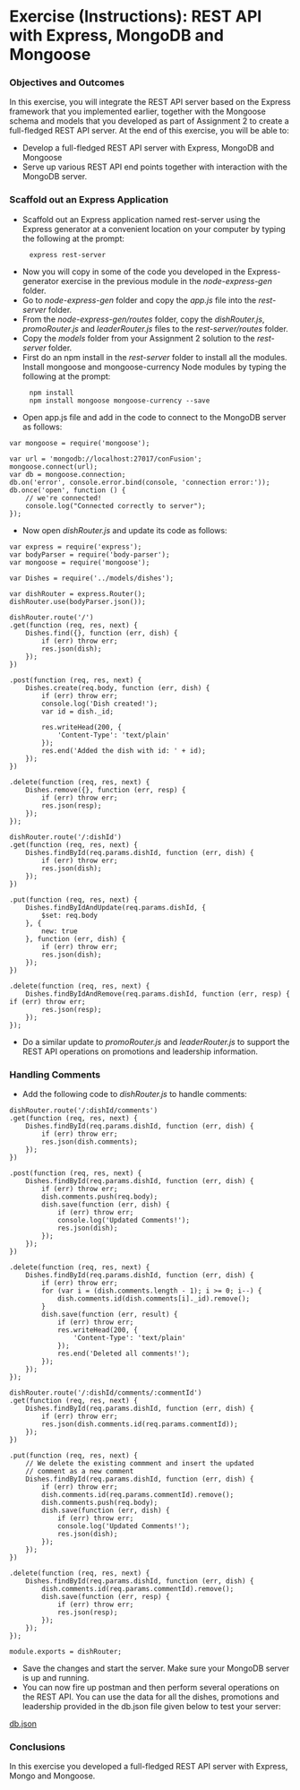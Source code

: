 # Exercise (Instructions): REST API with Express, MongoDB and Mongoose

### Objectives and Outcomes

In this exercise, you will integrate the REST API server based on the Express framework that you implemented earlier, together with the Mongoose schema and models that you developed as part of Assignment 2 to create a full-fledged REST API server. At the end of this exercise, you will be able to:

- Develop a full-fledged REST API server with Express, MongoDB and Mongoose
- Serve up various REST API end points together with interaction with the MongoDB server.

### Scaffold out an Express Application

- Scaffold out an Express application named rest-server using the Express generator at a convenient location on your computer by typing the following at the prompt:

```
     express rest-server
```

- Now you will copy in some of the code you developed in the Express-generator exercise in the previous module in the *node-express-gen* folder.
- Go to *node-express-gen* folder and copy the *app.js* file into the *rest-server* folder.
- From the *node-express-gen/routes* folder, copy the *dishRouter.js*, *promoRouter.js* and *leaderRouter.js* files to the *rest-server/routes* folder.
- Copy the *models* folder from your Assignment 2 solution to the *rest-server* folder.
- First do an npm install in the *rest-server* folder to install all the modules. Install mongoose and mongoose-currency Node modules by typing the following at the prompt:

```
     npm install     
     npm install mongoose mongoose-currency --save
```

- Open app.js file and add in the code to connect to the MongoDB server as follows:

```
var mongoose = require('mongoose');

var url = 'mongodb://localhost:27017/conFusion';
mongoose.connect(url);
var db = mongoose.connection;
db.on('error', console.error.bind(console, 'connection error:'));
db.once('open', function () {
    // we're connected!
    console.log("Connected correctly to server");
});
```

- Now open *dishRouter.js* and update its code as follows:

```
var express = require('express');
var bodyParser = require('body-parser');
var mongoose = require('mongoose');

var Dishes = require('../models/dishes');

var dishRouter = express.Router();
dishRouter.use(bodyParser.json());

dishRouter.route('/')
.get(function (req, res, next) {
    Dishes.find({}, function (err, dish) {
        if (err) throw err;
        res.json(dish);
    });
})

.post(function (req, res, next) {
    Dishes.create(req.body, function (err, dish) {
        if (err) throw err;
        console.log('Dish created!');
        var id = dish._id;

        res.writeHead(200, {
            'Content-Type': 'text/plain'
        });
        res.end('Added the dish with id: ' + id);
    });
})

.delete(function (req, res, next) {
    Dishes.remove({}, function (err, resp) {
        if (err) throw err;
        res.json(resp);
    });
});

dishRouter.route('/:dishId')
.get(function (req, res, next) {
    Dishes.findById(req.params.dishId, function (err, dish) {
        if (err) throw err;
        res.json(dish);
    });
})

.put(function (req, res, next) {
    Dishes.findByIdAndUpdate(req.params.dishId, {
        $set: req.body
    }, {
        new: true
    }, function (err, dish) {
        if (err) throw err;
        res.json(dish);
    });
})

.delete(function (req, res, next) {
    Dishes.findByIdAndRemove(req.params.dishId, function (err, resp) {        if (err) throw err;
        res.json(resp);
    });
});
```

- Do a similar update to *promoRouter.js* and *leaderRouter.js* to support the REST API operations on promotions and leadership information.

### Handling Comments

- Add the following code to *dishRouter.js* to handle comments:

```
dishRouter.route('/:dishId/comments')
.get(function (req, res, next) {
    Dishes.findById(req.params.dishId, function (err, dish) {
        if (err) throw err;
        res.json(dish.comments);
    });
})

.post(function (req, res, next) {
    Dishes.findById(req.params.dishId, function (err, dish) {
        if (err) throw err;
        dish.comments.push(req.body);
        dish.save(function (err, dish) {
            if (err) throw err;
            console.log('Updated Comments!');
            res.json(dish);
        });
    });
})

.delete(function (req, res, next) {
    Dishes.findById(req.params.dishId, function (err, dish) {
        if (err) throw err;
        for (var i = (dish.comments.length - 1); i >= 0; i--) {
            dish.comments.id(dish.comments[i]._id).remove();
        }
        dish.save(function (err, result) {
            if (err) throw err;
            res.writeHead(200, {
                'Content-Type': 'text/plain'
            });
            res.end('Deleted all comments!');
        });
    });
});

dishRouter.route('/:dishId/comments/:commentId')
.get(function (req, res, next) {
    Dishes.findById(req.params.dishId, function (err, dish) {
        if (err) throw err;
        res.json(dish.comments.id(req.params.commentId));
    });
})

.put(function (req, res, next) {
    // We delete the existing commment and insert the updated
    // comment as a new comment
    Dishes.findById(req.params.dishId, function (err, dish) {
        if (err) throw err;
        dish.comments.id(req.params.commentId).remove();
        dish.comments.push(req.body);
        dish.save(function (err, dish) {
            if (err) throw err;
            console.log('Updated Comments!');
            res.json(dish);
        });
    });
})

.delete(function (req, res, next) {
    Dishes.findById(req.params.dishId, function (err, dish) {
        dish.comments.id(req.params.commentId).remove();
        dish.save(function (err, resp) {
            if (err) throw err;
            res.json(resp);
        });
    });
});

module.exports = dishRouter;
```

- Save the changes and start the server. Make sure your MongoDB server is up and running.
- You can now fire up postman and then perform several operations on the REST API. You can use the data for all the dishes, promotions and leadership provided in the db.json file given below to test your server:

[db.json](https://d3c33hcgiwev3.cloudfront.net/_e092bf04c8989b0f3c8e3e0757fd4ee2_db.json?Expires=1500768000&Signature=MgV0oPVuKVa9P0mlqG0bukVlKI-6MoWFCbZFEJzMYJTZmdc3WT2ddbMsjZJlN5IJ-EM0g8txrtTuwjQJOINuTB1s3eYZpA5aUp9IIMinEfUBRE7LmhUjx9k5ISv0N0u3ZBePemOK1ubjzfIokhr2mZeC70IJWuOjqHgUH93UPh0_&Key-Pair-Id=APKAJLTNE6QMUY6HBC5A)

### Conclusions

In this exercise you developed a full-fledged REST API server with Express, Mongo and Mongoose.